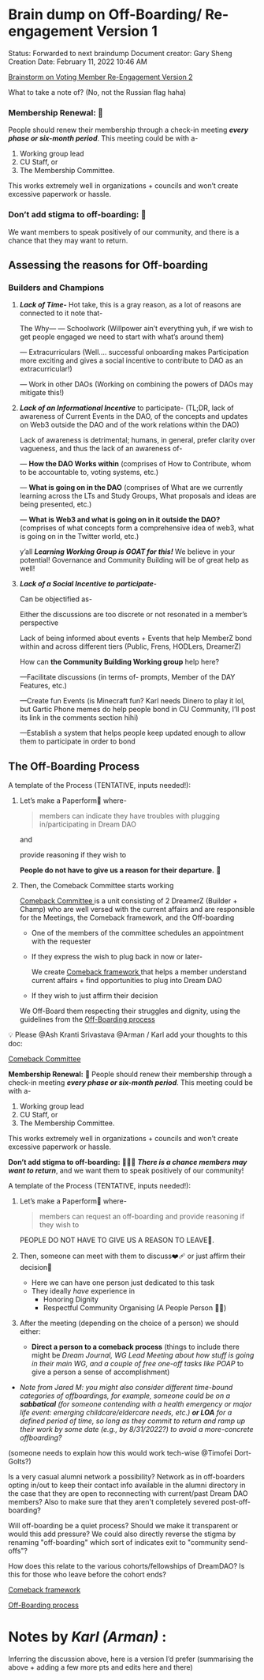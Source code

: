 # Brain dump on Off-Boarding/ Re-engagement Version 1

Status: Forwarded to next braindump
Document creator: Gary Sheng
Creation Date: February 11, 2022 10:46 AM

[Brainstorm on Voting Member Re-Engagement Version 2](Brain%20dump%20on%20Off-Boarding%20Re-engagement%20Version%201%20c57ac37137224295a8224db18d21f10c/Brainstorm%20on%20Voting%20Member%20Re-Engagement%20Version%20%207b368343a4f348589bd1052b3ec71c7b.md)

What to take a note of? (No, not the Russian flag haha)

### **Membership Renewal:** 🤝

People should renew their membership through a check-in meeting ***every phase or six-month period***. This meeting could be with a-

1. Working group lead
2. CU Staff, or 
3. The Membership Committee.

This works extremely well in organizations + councils and won’t create excessive paperwork or hassle.

### **Don’t add stigma to off-boarding:** 🥰

We want members to speak positively of our community, and there is a chance that they may want to return.

## Assessing the reasons for Off-boarding

### Builders and Champions

1. ***Lack of Time-*** Hot take, this is a gray reason, as a lot of reasons are connected to it note that-
    
    The Why—
    — Schoolwork (Willpower ain’t everything yuh, if we wish to get people engaged we need to start with what’s around them)
    
    — Extracurriculars (Well.... successful onboarding makes Participation more exciting and gives a social incentive to contribute to DAO as an extracurricular!)
    
    — Work in other DAOs (Working on combining the powers of DAOs may mitigate this!)
    
2. ***Lack of an Informational Incentive*** to participate- (TL;DR, lack of awareness of Current Events in the DAO, of the concepts and updates on Web3 outside the DAO and of the work relations within the DAO) 
    
    Lack of awareness is detrimental; humans, in general, prefer clarity over vagueness, and thus the lack of an awareness of-
    
    — **How the DAO Works within** (comprises of How to Contribute, whom to be accountable to, voting systems, etc.)
    
    — **What is going on in the DAO** (comprises of What are we currently learning across the LTs and Study Groups, What proposals and ideas are being presented, etc.)
    
    — **What is Web3 and what is going on in it outside the DAO?** (comprises of what concepts form a comprehensive idea of web3, what is going on in the Twitter world, etc.)
    
    y’all ***Learning Working Group is GOAT for this!*** We believe in your potential! Governance and Community Building will be of great help as well!
    
3. ***Lack of a Social Incentive to participate***-
    
    Can be objectified as-
    
    Either the discussions are too discrete or not resonated in a member’s perspective
    
    Lack of being informed about events + Events that help MemberZ bond within and across different tiers (Public, Frens, HODLers, DreamerZ)
    
    How can **the Community Building Working group** help here?
    
    —Facilitate discussions (in terms of- prompts, Member of the DAY Features, etc.)
    
    —Create fun Events (is Minecraft fun? Karl needs Dinero to play it lol, but Gartic Phone memes do help people bond in CU Community, I’ll post its link in the comments section hihi)
    
    —Establish a system that helps people keep updated enough to allow them to participate in order to bond
    

## The Off-Boarding Process

A template of the Process (TENTATIVE, inputs needed!):

1. Let’s make a Paperform📝 where-
    
    > members can indicate they have troubles with plugging in/participating in Dream DAO
    > 
    
    and 
    
    provide reasoning if they wish to
    
    **People do not have to give us a reason for their departure.** 💓
    
2. Then, the Comeback Committee starts working
    
    [Comeback Committee ](Brain%20dump%20on%20Off-Boarding%20Re-engagement%20Version%201%20c57ac37137224295a8224db18d21f10c/Comeback%20Committee%2055f773d6259f477992033b83ea9677f5.md) is a unit consisting of 2 DreamerZ (Builder + Champ) who are well versed with the current affairs and are responsible for the Meetings, the Comeback framework, and the Off-boarding
    
    - One of the members of the committee schedules an appointment with the requester
    
    - If they express the wish to plug back in now or later-
        
        We create [Comeback framework ](Brain%20dump%20on%20Off-Boarding%20Re-engagement%20Version%201%20c57ac37137224295a8224db18d21f10c/Comeback%20framework%20315074f911544577b674b500c91ca1c5.md) that helps a member understand current affairs + find opportunities to plug into Dream DAO 
        
    
    - If they wish to just affirm their decision
    
    We Off-Board them respecting their struggles and dignity, using the guidelines from the [Off-Boarding process](Brain%20dump%20on%20Off-Boarding%20Re-engagement%20Version%201%20c57ac37137224295a8224db18d21f10c/Off-Boarding%20process%204ba3bc75d2df4246a2f51191b39e1a31.md)

<aside>
💡 Please @Ash Kranti Srivastava @Arman / Karl add your thoughts to this doc:

[Comeback Committee ](Brain%20dump%20on%20Off-Boarding%20Re-engagement%20Version%201%20c57ac37137224295a8224db18d21f10c/Comeback%20Committee%2055f773d6259f477992033b83ea9677f5.md)

</aside>

**Membership Renewal:** 💖
People should renew their membership through a check-in meeting ***every phase or six-month period***. This meeting could be with a-

1. Working group lead
2. CU Staff, or 
3. The Membership Committee.

This works extremely well in organizations + councils and won’t create excessive paperwork or hassle.

**Don’t add stigma to off-boarding:** 🧙🏾‍♂️
***There is a chance members may want to return***, and we want them to speak positively of our community! 

A template of the Process (TENTATIVE, inputs needed!):

1. Let’s make a Paperform📝 where-
    
    > members can request an off-boarding and provide reasoning if they wish to
    > 
    
    PEOPLE DO NOT HAVE TO GIVE US A REASON TO LEAVE🔏.
    
2. Then, someone can meet with them to discuss❤️‍🩹 or just affirm their decision💯 
    - Here we can have one person just dedicated to this task
    - They ideally *have* experience in
        - Honoring Dignity
        - Respectful Community Organising (A People Person 💅🏽)
3. After the meeting (depending on the choice of a person) we should either:
    - **Direct a person to a comeback process** (things to include there might be *Dream Journal,  WG Lead Meeting about how stuff is going in their main WG, and a couple of free one-off tasks like POAP* to give a person a sense of accomplishment)

- *Note from Jared M: you might also consider different time-bound categories of offboardings, for example, someone could be on a **sabbatical** (for someone contending with a health emergency or major life event: emerging childcare/eldercare needs, etc.) **or LOA** for a defined period of time, so long as they commit to return and ramp up their work by some date (e.g., by 8/31/2022?) to avoid a more-concrete offboarding?*

(someone needs to explain how this would work tech-wise @Timofei Dort-Golts?)

Is a very casual alumni network a possibility? Network as in off-boarders opting in/out to keep their contact info available in the alumni directory in the case that they are open to reconnecting with current/past Dream DAO members? Also to make sure that they aren't completely severed post-off-boarding?

Will off-boarding be a quiet process? Should we make it transparent or would this add pressure? We could also directly reverse the stigma by renaming "off-boarding"  which sort of indicates exit to "community send-offs"?

How does this relate to the various cohorts/fellowships of DreamDAO? Is this for those who leave before the cohort ends?

[Comeback framework ](Brain%20dump%20on%20Off-Boarding%20Re-engagement%20Version%201%20c57ac37137224295a8224db18d21f10c/Comeback%20framework%20315074f911544577b674b500c91ca1c5.md)

[Off-Boarding process](Brain%20dump%20on%20Off-Boarding%20Re-engagement%20Version%201%20c57ac37137224295a8224db18d21f10c/Off-Boarding%20process%204ba3bc75d2df4246a2f51191b39e1a31.md)

# Notes by ***Karl (Arman)*** :

Inferring the discussion above, here is a version I’d prefer (summarising the above + adding a few more pts and edits here and there)